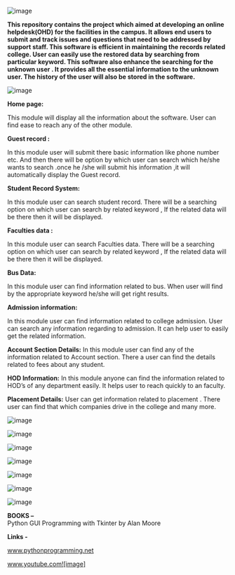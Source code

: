 ![image](https://user-images.githubusercontent.com/87146622/132512883-4962367d-9184-4124-a944-1b12ea084118.png)

**This repository contains the project which aimed at developing an online helpdesk(OHD) for the facilities in the campus.
It allows end users to submit and track issues and questions that need to be addressed by support staff.
This software is efficient in maintaining the records related college. User can easily use the restored data by searching from particular keyword. This software also enhance the searching for the unknown user . It provides all the essential information to the unknown user. The history of the user will also be stored in the software.**

![image](https://user-images.githubusercontent.com/87146622/132512658-f75d899c-c5e3-4d6f-8145-b2fe285750f4.png)

**Home page:**

This module will display all the information about the software. User can find ease to reach any of the other module.
    
**Guest record :** 

In this module user will submit there basic information like phone  number etc. And then there will be option by which user can search which he/she wants to search .once he /she will submit his information ,it will automatically display the Guest record. 

**Student Record System:**

In this module user can search student record.
There will be a searching option on which user can
search by related keyword , If the related data will 
be there then it will be displayed.  

**Faculties data :**

In this module user can search Faculties data.
There will be a searching option on which user can
search by related keyword , If the related data will 
be there then it will be displayed. 

**Bus Data:**

In this module user can find information related to bus. When user will find by the appropriate keyword he/she will get right results.

**Admission information:**

In this module user can find information related to college admission. User can search any information regarding to admission. It can help user to easily get the related information.

**Account Section Details:**
In this module user can find any of the information related to Account section. There a user can find the details related to fees about any student. 

**HOD Information:**
In this module anyone can find the information related to HOD’s of any department easily. It helps user to reach quickly to an faculty.

**Placement Details:**
User can get information related to placement . There user can find that which companies drive in the college and many more. 

![image](https://user-images.githubusercontent.com/87146622/132512001-526f2b33-10a0-4a9c-beb8-0b123216605c.png)

![image](https://user-images.githubusercontent.com/87146622/132512258-69680ac5-15da-420a-a27f-6c7883f6a287.png)

![image](https://user-images.githubusercontent.com/87146622/132510726-c2301bb4-13b5-453b-8451-2b9531ab2cf7.png)

![image](https://user-images.githubusercontent.com/87146622/132511061-cf1e822d-a8fa-44e0-9bc7-99fc5daa6df0.png)

![image](https://user-images.githubusercontent.com/87146622/132511431-8de6fded-1403-4cb0-baf4-8416d753bc9b.png)

![image](https://user-images.githubusercontent.com/87146622/132511643-c6da3365-502a-4aa0-989b-a30b0faf6975.png)

![image](https://user-images.githubusercontent.com/87146622/132532222-da6e8dde-b93a-4928-b645-e0526c8eb263.png)

**BOOKS –**  
Python GUI Programming with Tkinter by Alan Moore  

**Links -**  

www.pythonprogramming.net  

www.youtube.com![image]  

